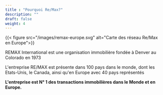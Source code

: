 ```yaml
---
title : "Pourquoi Re/Max?"
description: ""
draft: false
weight: 4
---
```


{{< figure src="/images/remax-europe.svg" alt="Carte des réseau Re/Max en Europe">}}


REMAX International est une organisation immobilière fondée à Denver au Colorado en 1973

L'entreprise RE/MAX est présente dans 100 pays dans le monde, dont les Etats-Unis, le Canada, ainsi qu'en Europe avec 40 pays représentés

**L'entreprise est N° 1 des transactions immobilières dans le Monde et en Europe.**


